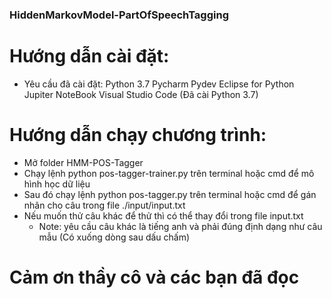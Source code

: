 ### HiddenMarkovModel-PartOfSpeechTagging

# Hướng dẫn cài đặt:
- Yêu cầu đã cài đặt:
  Python 3.7
  Pycharm
  Pydev
  Eclipse for Python
  Jupiter NoteBook
  Visual Studio Code (Đã cài Python 3.7)

# Hướng dẫn chạy chương trình:
- Mở folder HMM-POS-Tagger
- Chạy lệnh python pos-tagger-trainer.py trên terminal hoặc cmd để mô hình học dữ liệu
- Sau đó chạy lệnh python pos-tagger.py trên terminal hoặc cmd để gán nhãn cho câu trong file ./input/input.txt
- Nếu muốn thử câu khác để thử thì có thể thay đổi trong file input.txt 
    * Note: yêu cầu câu khác là tiếng anh và phải đúng định dạng như câu mẫu (Có xuống dòng sau dấu chấm)
    
# Cảm ơn thầy cô và các bạn đã đọc 
